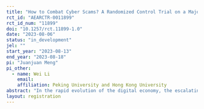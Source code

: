 ```yaml
---
title: "How to Combat Cyber Scams? A Randomized Control Trial on a Major Online Payment Platform in China"
rct_id: "AEARCTR-0011899"
rct_id_num: "11899"
doi: "10.1257/rct.11899-1.0"
date: "2023-08-06"
status: "in_development"
jel: ""
start_year: "2023-08-13"
end_year: "2023-08-18"
pi: "Juanjuan Meng"
pi_other:
  - name: Wei Li
    email: 
    affiliation: Peking University and Hong Kong University
abstract: "In the rapid evolution of the digital economy, the escalating severity of online fraud has spurred widespread concern, prompting the exploration of effective countermeasures. This paper plans to collaborate with a major online payment platform in China and run a randomized control trial. We will explore in the context of online payment, what is the most effective intervention in aiding users to recognize scams and reducing the incidence rate of online fraud. We will also analyse the heterogeneous effects of various interventions on different population."
layout: registration
---
```


